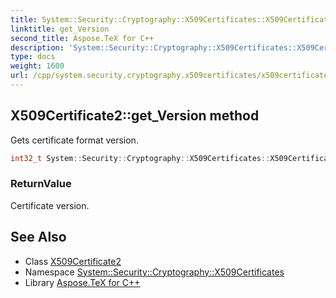 ```yaml
---
title: System::Security::Cryptography::X509Certificates::X509Certificate2::get_Version method
linktitle: get_Version
second_title: Aspose.TeX for C++
description: 'System::Security::Cryptography::X509Certificates::X509Certificate2::get_Version method. Gets certificate format version in C++.'
type: docs
weight: 1600
url: /cpp/system.security.cryptography.x509certificates/x509certificate2/get_version/
---
```

## X509Certificate2::get_Version method


Gets certificate format version.

```cpp
int32_t System::Security::Cryptography::X509Certificates::X509Certificate2::get_Version() const
```


### ReturnValue

Certificate version.

## See Also

* Class [X509Certificate2](../)
* Namespace [System::Security::Cryptography::X509Certificates](../../)
* Library [Aspose.TeX for C++](../../../)
